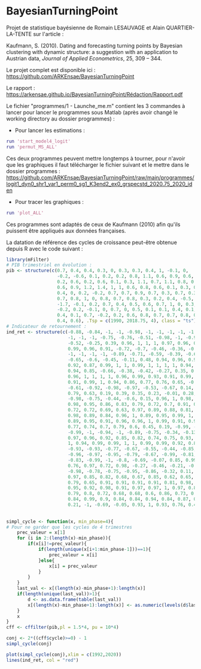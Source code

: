 # BayesianTurningPoint

Projet de statistique bayésienne de Romain LESAUVAGE et Alain QUARTIER-LA-TENTE sur l'article :

Kaufmann, S. (2010). Dating and forecasting turning points by Bayesian clustering with dynamic structure: a suggestion with an application to Austrian data, *Journal of Applied Econometrics*, 25, 309 – 344.

Le projet complet est disponible ici : https://github.com/ARKEnsae/BayesianTurningPoint

Le rapport : https://arkensae.github.io/BayesianTurningPoint/Rédaction/Rapport.pdf

Le fichier "programmes/1 - Launche_me.m" contient les 3 commandes à lancer pour lancer le programmes sous Matlab (après avoir changé le working directory au dossier programmes) :

- Pour lancer les estimations :

```matlab
run 'start_model4_logit'
run 'permut_MS_ALL'
```

Ces deux programmes peuvent mettre longtemps à tourner, pour n'avoir que les graphiques il faut télécharger le fichier suivant et le mettre dans le dossier programmes :
https://github.com/ARKEnsae/BayesianTurningPoint/raw/main/programmes/logit1_dyn0_shr1_var1_perm0_sg1_K3end2_ex0_grspecstd_2020.75_2020_iden

- Pour tracer les graphiques :

```matlab
run 'plot_ALL'
```

Ces programmes sont adaptés de ceux de Kaufmann (2010) afin qu'ils puissent être appliqués aux données françaises.

La datation de référence des cycles de croissance peut-être obtenue depuis R avec le code suivant :

```r
library(mFilter)
# PIB trimestriel en évolution :
pib <- structure(c(0.7, 0.4, 0.4, 0.3, 0, 0.3, 0.3, 0.4, 1, -0.1, 0, 
				   -0.2, -0.6, 0.1, 0.2, 0.2, 0.8, 1.1, 0.6, 0.9, 0.6, 0.4, 0.2, 
				   0.2, 0.6, 0.2, 0.6, 0.1, 0.3, 1.1, 0.7, 1.1, 0.8, 0.9, 0.7, 0.7, 
				   0.6, 0.9, 1.2, 1.4, 1, 1, 0.6, 0.8, 0.6, 0.1, 0.3, 0, 0.4, 0.5, 
				   0.4, 0, 0.2, -0.2, 0.7, 0.7, 0.9, 0.7, 0.3, 0.7, 0.3, 0.2, 0.5, 
				   0.7, 0.8, 1, 0, 0.8, 0.7, 0.8, 0.3, 0.2, 0.4, -0.5, -0.3, -1.4, 
				   -1.7, -0.1, 0.2, 0.7, 0.4, 0.5, 0.6, 0.7, 1, 0, 0.3, 0.2, 0.1, 
				   -0.2, 0.2, -0.1, 0, 0.7, 0, 0.5, 0.1, 0.1, 0.4, 0.1, 0.5, 0, 
				   0.4, 0.1, 0.7, -0.2, 0.2, 0.6, 0.8, 0.7, 0.7, 0.8, 0.1, 0.2, 
				   0.4, 0.6), .Tsp = c(1990, 2018.75, 4), class = "ts")
# Indicateur de retournement :
ind_ret <- structure(c(-0.88, -0.84, -1, -1, -0.98, -1, -1, -1, -1, -1, 
					   -1, -1, -1, -0.75, -0.76, -0.51, -0.98, -1, -0.99, -0.85, -0.67, 
					   -0.52, -0.25, 0.39, 0.96, 1, 1, 1, 0.97, 0.96, 0.99, 1, 1, 0.99, 
					   0.99, 0.96, 0.91, -0.72, -0.7, -0.46, -0.36, -0.28, -0.19, -1, 
					   -1, -1, -1, -1, -0.89, -0.71, -0.59, -0.39, -0.66, -0.9, -0.97, 
					   -0.65, -0.6, -0.45, -0.11, 0.48, 0.94, 0.96, 0.99, 0.91, 0.84, 
					   0.92, 0.87, 0.99, 1, 1, 0.99, 1, 1, 1, 1, 0.94, 0.9, 0.95, 0.96, 
					   0.94, 0.85, -0.66, -0.38, -0.42, -0.27, 0.35, 0.75, 0.84, 0.98, 
					   0.96, 1, 1, 1, 1, 0.96, 0.99, 0.93, 0.91, 0.99, 1, 0.96, 1, 0.97, 
					   0.91, 0.99, 1, 0.94, 0.86, 0.77, 0.76, 0.65, -0.86, -0.69, -0.48, 
					   -0.61, -0.92, -0.98, -0.97, -0.53, -0.67, 0.14, 0, 0.92, 0.84, 
					   0.79, 0.63, 0.19, 0.39, 0.35, 0.23, -0.01, 0.28, 0.19, 0.22, 
					   -0.98, -0.75, -0.44, -0.6, 0.15, 0.96, 1, 0.98, 1, 1, 0.99, 0.93, 
					   0.98, 0.95, 0.86, 0.83, 0.79, 0.72, 0.7, 0.91, 0.72, 0.84, 0.73, 
					   0.72, 0.72, 0.69, 0.63, 0.97, 0.89, 0.88, 0.81, 0.98, 0.91, 0.93, 
					   0.98, 0.89, 0.84, 0.96, 1, 0.89, 0.95, 0.99, 1, 0.99, 0.94, 0.86, 
					   0.89, 0.95, 0.91, 0.96, 0.96, 1, 0.99, 0.91, 0.91, 0.81, 0.89, 
					   0.77, 0.74, 0.7, 0.79, 0.6, 0.45, 0.19, -0.99, -0.84, -1, -1, 
					   -0.99, -1, -0.94, -1, -0.89, -0.75, -0.34, -0.13, 0.03, 0.65, 
					   0.97, 0.96, 0.92, 0.85, 0.82, 0.74, 0.75, 0.93, 0.96, 0.86, 0.96, 
					   1, 0.94, 0.99, 0.99, 1, 1, 0.99, 0.99, 0.92, 0.85, 0.9, 0.76, 
					   -0.93, -0.93, -0.77, -0.67, -0.55, -0.44, -0.85, 0.04, -0.31, 
					   -0.96, -0.97, -0.95, -0.79, -0.67, -0.99, -0.81, -0.68, -0.7, 
					   -0.83, -0.99, -1, -0.8, -0.69, -0.07, 0.85, 0.99, 0.9, 0.82, 
					   0.76, 0.97, 0.72, 0.98, -0.27, -0.46, -0.21, -0.72, -0.57, -0.8, 
					   -0.98, -0.78, -0.75, -0.95, -0.86, -0.32, 0.11, 0.23, 0.68, 0.96, 
					   0.97, 0.85, 0.82, 0.68, 0.67, 0.85, 0.62, 0.65, 0.61, 0.68, 0.52, 
					   0.79, 0.65, 0.91, 0.91, 0.91, 0.91, 0.81, 0.98, 0.88, 0.88, 0.81, 
					   0.95, 0.92, 0.98, 0.91, 0.97, 0.97, 1, 0.97, 0.89, 0.84, 0.82, 
					   0.79, 0.8, 0.72, 0.68, 0.68, 0.6, 0.86, 0.73, 0.93, 0.85, 0.98, 
					   0.84, 0.99, 0.9, 0.84, 0.84, 0.94, 0.84, 0.87, 0.92, 0.87, 0.84, 
					   0.21, -1, -0.69, -0.05, 0.93, 1, 0.93, 0.76, 0.47, 0.8, 0.71), .Dim = c(349L, 
					   																		1L), .Dimnames = list(NULL, "001565531"), .Tsp = c(1992, 2021, 
					   																														   12), class = "ts")
simpl_cycle <- function(x, min_phase=4){
# Pour ne garder que les cycles de 4 trimestres
	prec_valeur = x[1]
	for (i in 2:(length(x)-min_phase)){
		if(x[i]!=prec_valeur){
			if(length(unique(x[i+1:min_phase-1]))==1){
				prec_valeur = x[i]
			}else{
				x[i] = prec_valeur
			}
		}
	}
	last_val <- x[(length(x)-min_phase+1):length(x)]
	if(length(unique(last_val))>1){
		d <- as.data.frame(table(last_val))
		x[(length(x)-min_phase+1):length(x)] <- as.numeric(levels(d$last_val)[d$last_val[which.max(d$Freq)]])
	}
	x
}
cff <- cffilter(pib,pl = 1.5*4, pu = 10*4)

conj <- 2*((cff$cycle)>=0) - 1
simpl_cycle(conj)

plot(simpl_cycle(conj),xlim = c(1992,2020))
lines(ind_ret, col = "red")
```
